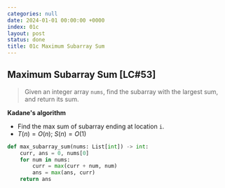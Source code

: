 ```yaml
---
categories: null
date: 2024-01-01 00:00:00 +0000
index: 01c
layout: post
status: done
title: 01c Maximum Subarray Sum
---
```


## Maximum Subarray Sum [LC#53]
> Given an integer array `nums`, find the subarray with the largest sum, and return its sum.


**Kadane's algorithm**
- Find the max sum of subarray ending at location `i`.
- $T(n) = O(n)$; $S(n) = O(1)$

```python
def max_subarray_sum(nums: List[int]) -> int:
    curr, ans = 0, nums[0]
    for num in nums:
        curr = max(curr + num, num)
        ans = max(ans, curr)
    return ans
```